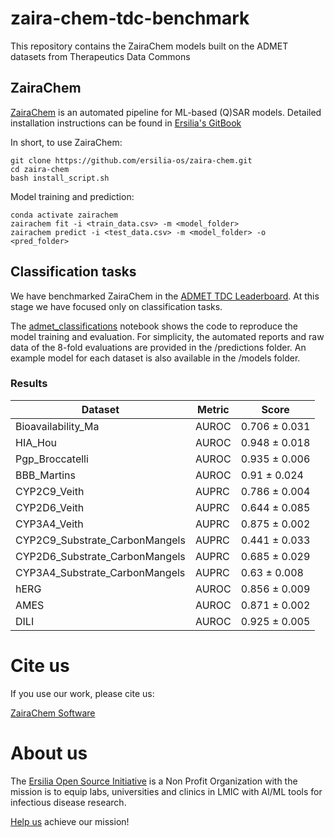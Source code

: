 # zaira-chem-tdc-benchmark
This repository contains the ZairaChem models built on the ADMET datasets from Therapeutics Data Commons

## ZairaChem
[ZairaChem](https://github.com/ersilia-os/zaira-chem) is an automated pipeline for ML-based (Q)SAR models. Detailed installation instructions can be found in [Ersilia's GitBook](https://ersilia.gitbook.io/ersilia-book/chemistry-tools/automated-activity-prediction-models/accurate-automl-with-zairachem)

In short, to use ZairaChem:
```
git clone https://github.com/ersilia-os/zaira-chem.git
cd zaira-chem
bash install_script.sh
```

Model training and prediction:
```
conda activate zairachem
zairachem fit -i <train_data.csv> -m <model_folder>
zairachem predict -i <test_data.csv> -m <model_folder> -o <pred_folder>
```

## Classification tasks
We have benchmarked ZairaChem in the [ADMET TDC Leaderboard](https://tdcommons.ai/benchmark/admet_group/overview/). At this stage we have focused only on classification tasks. 

The [admet_classifications](https://github.com/ersilia-os/zaira-chem-tdc-benchmark/blob/main/notebooks/admet_classifications.ipynb) notebook shows the code to reproduce the model training and evaluation. For simplicity, the automated reports and raw data of the 8-fold evaluations are provided in the /predictions folder. An example model for each dataset is also available in the /models folder.

### Results
| Dataset    | Metric |  Score | 
| ----------- | ----------- | ----------- |
| Bioavailability_Ma   | AUROC | 0.706 ± 0.031  |
| HIA_Hou  | AUROC | 0.948 ± 0.018 |
| Pgp_Broccatelli | AUROC | 0.935 ± 0.006 |
| BBB_Martins   | AUROC | 0.91 ± 0.024|
| CYP2C9_Veith   | AUPRC | 0.786 ± 0.004 |
| CYP2D6_Veith  | AUPRC | 0.644 ± 0.085 |
| CYP3A4_Veith   | AUPRC | 0.875 ± 0.002 |
| CYP2C9_Substrate_CarbonMangels   | AUPRC | 0.441 ± 0.033 |
| CYP2D6_Substrate_CarbonMangels   | AUPRC | 0.685 ± 0.029 |
| CYP3A4_Substrate_CarbonMangels   | AUPRC | 0.63 ± 0.008 |
| hERG   | AUROC | 0.856 ± 0.009 |
| AMES   | AUROC | 0.871 ± 0.002 |
| DILI   | AUROC | 0.925 ± 0.005 |

# Cite us
If you use our work, please cite us:

[ZairaChem Software](https://github.com/ersilia-os/zaira-chem/blob/main/CITATION.cff)

# About us
The [Ersilia Open Source Initiative](https://ersilia.io) is a Non Profit Organization with the mission is to equip labs, universities and clinics in LMIC with AI/ML tools for infectious disease research.

[Help us](https://ersilia.io/donate) achieve our mission!
